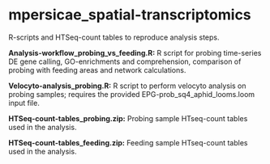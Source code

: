 # mpersicae_spatial-transcriptomics
R-scripts and HTSeq-count tables to reproduce analysis steps. 

**Analysis-workflow_probing_vs_feeding.R:** R script for probing time-series DE gene calling, GO-enrichments and comprehension,  comparison of probing with feeding areas and network calculations.

**Velocyto-analysis_probing.R:** R script to perform velocyto analysis on probing samples; requires the provided EPG-prob_sq4_aphid_looms.loom input file.

**HTSeq-count-tables_probing.zip:** Probing sample HTseq-count tables used in the analysis.

**HTSeq-count-tables_feeding.zip:** Feeding sample HTseq-count tables used in the analysis.
